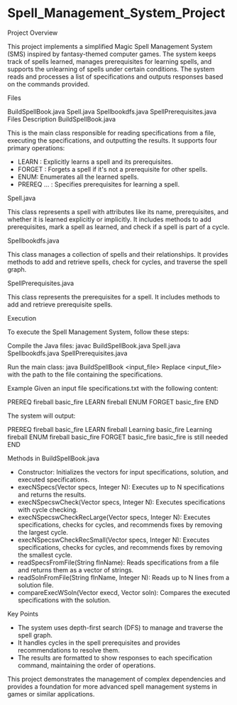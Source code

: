 # Spell_Management_System_Project
Project Overview

This project implements a simplified Magic Spell Management System (SMS) inspired by fantasy-themed computer games. The system keeps track of spells learned, manages prerequisites for learning spells, 
and supports the unlearning of spells under certain conditions. The system reads and processes a list of specifications and outputs responses based on the commands provided.

Files

BuildSpellBook.java
Spell.java
Spellbookdfs.java
SpellPrerequisites.java
Files Description
BuildSpellBook.java

This is the main class responsible for reading specifications from a file, executing the specifications, and outputting the results. 
It supports four primary operations:

- LEARN <spellname>: Explicitly learns a spell and its prerequisites.
- FORGET <spellname>: Forgets a spell if it's not a prerequisite for other spells.
- ENUM: Enumerates all the learned spells.
- PREREQ <spellname1> <spellname2> ... <spellnamen>: Specifies prerequisites for learning a spell.

Spell.java

This class represents a spell with attributes like its name, prerequisites, and whether it is learned explicitly or implicitly. 
It includes methods to add prerequisites, mark a spell as learned, and check if a spell is part of a cycle.

Spellbookdfs.java

This class manages a collection of spells and their relationships. It provides methods to add and retrieve spells, 
check for cycles, and traverse the spell graph.

SpellPrerequisites.java

This class represents the prerequisites for a spell. It includes methods to add and retrieve prerequisite spells.

Execution

To execute the Spell Management System, follow these steps:

Compile the Java files:
javac BuildSpellBook.java Spell.java Spellbookdfs.java SpellPrerequisites.java

Run the main class:
java BuildSpellBook <input_file>
Replace <input_file> with the path to the file containing the specifications.

Example
Given an input file specifications.txt with the following content:

PREREQ fireball basic_fire
LEARN fireball
ENUM
FORGET basic_fire
END

The system will output:

PREREQ fireball basic_fire
LEARN fireball
   Learning basic_fire
   Learning fireball
ENUM
   fireball
   basic_fire
FORGET basic_fire
   basic_fire is still needed
END

Methods in BuildSpellBook.java

- Constructor: Initializes the vectors for input specifications, solution, and executed specifications.
- execNSpecs(Vector<String> specs, Integer N): Executes up to N specifications and returns the results.
- execNSpecswCheck(Vector<String> specs, Integer N): Executes specifications with cycle checking.
- execNSpecswCheckRecLarge(Vector<String> specs, Integer N): Executes specifications, checks for cycles, and recommends fixes by removing the largest cycle.
- execNSpecswCheckRecSmall(Vector<String> specs, Integer N): Executes specifications, checks for cycles, and recommends fixes by removing the smallest cycle.
- readSpecsFromFile(String fInName): Reads specifications from a file and returns them as a vector of strings.
- readSolnFromFile(String fInName, Integer N): Reads up to N lines from a solution file.
- compareExecWSoln(Vector<String> execd, Vector<String> soln): Compares the executed specifications with the solution.

Key Points

- The system uses depth-first search (DFS) to manage and traverse the spell graph.
- It handles cycles in the spell prerequisites and provides recommendations to resolve them.
- The results are formatted to show responses to each specification command, maintaining the order of operations.

This project demonstrates the management of complex dependencies and provides a foundation for more 
advanced spell management systems in games or similar applications.

